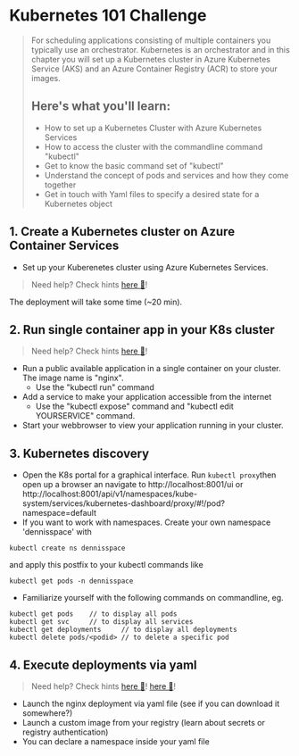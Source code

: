 # Kubernetes 101 Challenge
> For scheduling applications consisting of multiple containers you typically use an orchestrator. Kubernetes is an orchestrator and in this chapter you will set up a Kubernetes cluster in Azure Kubernetes Service (AKS) and an Azure Container Registry (ACR) to store your images.
>## Here's what you'll learn:
> - How to set up a Kubernetes Cluster with Azure Kubernetes Services
> - How to access the cluster with the commandline command "kubectl"
> - Get to know the basic command set of "kubectl"
> - Understand the concept of pods and services and how they come together
> - Get in touch with Yaml files to specify a desired state for a Kubernetes object


## 1. Create a Kubernetes cluster on Azure Container Services 
- Set up your Kuberenetes cluster using Azure Kubernetes Services.
> Need help? Check hints [here :blue_book:](hints/create_aks_cluster.md)!

The deployment will take some time (~20 min). 

## 2. Run single container app in your K8s cluster
> Need help? Check hints [here :blue_book:](hints/k8sSingle.md)!
- Run a public available application in a single container on your cluster. The image name is "nginx".
    - Use the "kubectl run" command
- Add a service to make your application accessible from the internet
    - Use the "kubectl expose" command and "kubectl edit YOURSERVICE" command.
- Start your webbrowser to view your application running in your cluster.

## 3. Kubernetes discovery
- Open the K8s portal for a graphical interface. Run `kubectl proxy`then open up a browser an navigate to http://localhost:8001/ui or http://localhost:8001/api/v1/namespaces/kube-system/services/kubernetes-dashboard/proxy/#!/pod?namespace=default
- If you want to work with namespaces. Create your own namespace 'dennisspace' with 
```
kubectl create ns dennisspace
```
and apply this postfix to your  kubectl commands like 
```
kubectl get pods -n dennisspace
```

- Familiarize yourself with the following commands on commandline, eg.
```
kubectl get pods    // to display all pods
kubectl get svc     // to display all services
kubectl get deployments     // to display all deployments
kubectl delete pods/<podid> // to delete a specific pod

```

## 4. Execute deployments via yaml
> Need help? Check hints [here :blue_book:](hints/learn_yaml_files.md)! [here :blue_book:](hints/create_secrets.md)!

- Launch the nginx deployment via yaml file (see if you can download it somewhere?)
- Launch a custom image from your registry (learn about secrets or registry authentication)
- You can declare a namespace inside your yaml file

